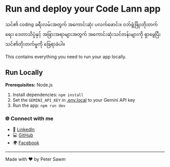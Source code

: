 # Run and deploy your Code Lann app

သင်၏ coding ခရီးလမ်းအတွက် အကောင်းဆုံး ပလက်ဖောင်း။ ဝဘ်ဖွံ့ဖြိုးတိုးတက်ရေး၊ ဒေတာသိပ္ပံနှင့် အခြားအရာများအတွက် အကောင်းဆုံးသင်တန်းများကို ရှာဖွေပြီး သင်၏တိုးတက်မှုကို ခြေရာခံပါ။

This contains everything you need to run your app locally.

## Run Locally

**Prerequisites:**  Node.js


1. Install dependencies:
   `npm install`
2. Set the `GEMINI_API_KEY` in [.env.local](.env.local) to your Gemini API key
3. Run the app:
   `npm run dev`

### 🌐 Connect with me

- 💼 [LinkedIn](https://www.linkedin.com/in/peter-sawm-06932b254/)
- 💻 [GitHub](https://github.com/petersawm)
- 🌍 [Facebook](https://www.facebook.com/petersawm25)

---

Made with ❤️ by Peter Sawm
